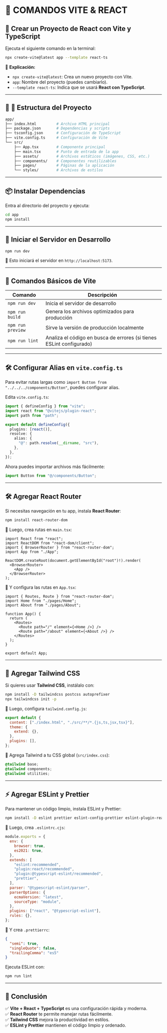 # 📌 COMANDOS VITE & REACT  

## 🚀 Crear un Proyecto de React con Vite y TypeScript

Ejecuta el siguiente comando en la terminal:  

```sh
npx create-vite@latest app --template react-ts
```

📌 **Explicación:**  

- `npx create-vite@latest`: Crea un nuevo proyecto con Vite.
- `app`: Nombre del proyecto (puedes cambiarlo).  
- `--template react-ts`: Indica que se usará **React con TypeScript**.  

---

## 📂 📌 Estructura del Proyecto  

```sh
app/
├── index.html         # Archivo HTML principal
├── package.json       # Dependencias y scripts
├── tsconfig.json      # Configuración de TypeScript
├── vite.config.ts     # Configuración de Vite
└── src/
    ├── App.tsx        # Componente principal
    ├── main.tsx       # Punto de entrada de la app
    ├── assets/        # Archivos estáticos (imágenes, CSS, etc.)
    ├── components/    # Componentes reutilizables
    ├── pages/         # Páginas de la aplicación
    └── styles/        # Archivos de estilos
```

---

## 📦 Instalar Dependencias  

Entra al directorio del proyecto y ejecuta:

```sh
cd app
npm install
```

---

## 🏃 Iniciar el Servidor en Desarrollo  

```sh
npm run dev
```

🔹 Esto iniciará el servidor en `http://localhost:5173`.

---

## 🔨 Comandos Básicos de Vite  

| Comando           | Descripción                                                          |
| ----------------- | -------------------------------------------------------------------- |
| `npm run dev`     | Inicia el servidor de desarrollo                                     |
| `npm run build`   | Genera los archivos optimizados para producción                      |
| `npm run preview` | Sirve la versión de producción localmente                            |
| `npm run lint`    | Analiza el código en busca de errores (si tienes ESLint configurado) |

---

## 🛠️ Configurar Alias en `vite.config.ts`  

Para evitar rutas largas como `import Button from "../../../components/Button"`, puedes configurar alias.  

Edita `vite.config.ts`:  

```ts
import { defineConfig } from "vite";
import react from "@vitejs/plugin-react";
import path from "path";

export default defineConfig({
  plugins: [react()],
  resolve: {
    alias: {
      "@": path.resolve(__dirname, "src"),
    },
  },
});
```

Ahora puedes importar archivos más fácilmente:  

```ts
import Button from "@/components/Button";
```

---

## 🛠️ Agregar React Router  

Si necesitas navegación en tu app, instala **React Router**:  

```sh
npm install react-router-dom
```

📌 Luego, crea rutas en `main.tsx`:  

```tsx
import React from "react";
import ReactDOM from "react-dom/client";
import { BrowserRouter } from "react-router-dom";
import App from "./App";

ReactDOM.createRoot(document.getElementById("root")!).render(
  <BrowserRouter>
    <App />
  </BrowserRouter>
);
```

📌 Y configura las rutas en `App.tsx`:  

```tsx
import { Routes, Route } from "react-router-dom";
import Home from "./pages/Home";
import About from "./pages/About";

function App() {
  return (
    <Routes>
      <Route path="/" element={<Home />} />
      <Route path="/about" element={<About />} />
    </Routes>
  );
}

export default App;
```

---

## 🎨 Agregar Tailwind CSS  

Si quieres usar **Tailwind CSS**, instálalo con:  

```sh
npm install -D tailwindcss postcss autoprefixer
npx tailwindcss init -p
```

📌 Luego, configura `tailwind.config.js`:

```js
export default {
  content: ["./index.html", "./src/**/*.{js,ts,jsx,tsx}"],
  theme: {
    extend: {},
  },
  plugins: [],
};
```

📌 Agrega Tailwind a tu CSS global (`src/index.css`):  

```css
@tailwind base;
@tailwind components;
@tailwind utilities;
```

---

## ⚡ Agregar ESLint y Prettier  

Para mantener un código limpio, instala ESLint y Prettier:  

```sh
npm install -D eslint prettier eslint-config-prettier eslint-plugin-react eslint-plugin-react-hooks @typescript-eslint/parser @typescript-eslint/eslint-plugin
```

📌 Luego, crea `.eslintrc.cjs`:  

```js
module.exports = {
  env: {
    browser: true,
    es2021: true,
  },
  extends: [
    "eslint:recommended",
    "plugin:react/recommended",
    "plugin:@typescript-eslint/recommended",
    "prettier",
  ],
  parser: "@typescript-eslint/parser",
  parserOptions: {
    ecmaVersion: "latest",
    sourceType: "module",
  },
  plugins: ["react", "@typescript-eslint"],
  rules: {},
};
```

📌 Y crea `.prettierrc`:

```json
{
  "semi": true,
  "singleQuote": false,
  "trailingComma": "es5"
}
```

Ejecuta ESLint con:  

```sh
npm run lint
```

---

## 📌 Conclusión  

✅ **Vite + React + TypeScript** es una configuración rápida y moderna.  
✅ **React Router** te permite manejar rutas fácilmente.  
✅ **Tailwind CSS** mejora la productividad en estilos.  
✅ **ESLint y Prettier** mantienen el código limpio y ordenado.  
